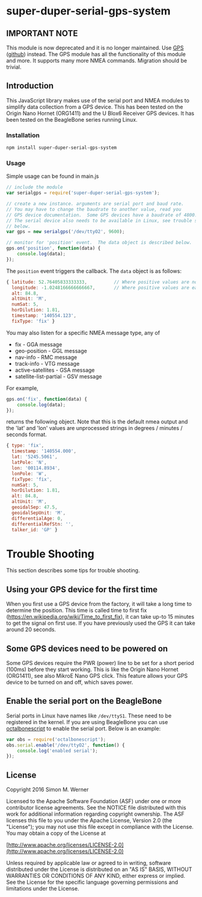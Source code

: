 # super-duper-serial-gps-system

## IMPORTANT NOTE

This module is now deprecated and it is no longer maintained.  Use [GPS](https://www.npmjs.com/package/gps) ([github](https://github.com/infusion/GPS.js))
instead.  The GPS module has all the functionality of this module and more.  It supports many more NMEA commands.
Migration should be trivial.

## Introduction

This JavaScript library makes use of the serial port and NMEA modules to simplify data collection from a GPS device.  This has been tested on the Origin Nano Hornet (ORG1411) and the U Blox6 Receiver GPS devices.  It has been tested on the BeagleBone series running Linux.


### Installation

```bash
npm install super-duper-serial-gps-system
```

### Usage

Simple usage can be found in main.js

```javascript
// include the module
var serialgps = require('super-duper-serial-gps-system');

// create a new instance. arguments are serial port and baud rate.
// You may have to change the baudrate to another value, read you
// GPS device documentation.  Some GPS devices have a baudrate of 4800.
// The serial device also needs to be available in Linux, see trouble shooting
// below.
var gps = new serialgps('/dev/ttyO2', 9600);

// monitor for 'position' event.  The data object is described below.
gps.on('position', function(data) {
    console.log(data);
});
```

The `position` event triggers the callback.  The `data` object is as follows:

```javascript
{ latitude: 52.76405833333333,          // Where positive values are north
  longitude: -1.0248166666666667,       // Where positive values are east
  alt: 84.8,
  altUnit: 'M',
  numSat: 5,
  horDilution: 1.81,
  timestamp: '140554.123',
  fixType: 'fix' }
```


You may also listen for a specific NMEA message type, any of

- fix - GGA message
- geo-position - GGL message
- nav-info - RMC message
- track-info - VTG message
- active-satellites - GSA message
- satellite-list-partial - GSV message

For example,

```javascript
gps.on('fix', function(data) {
    console.log(data);
});
```

returns the following object.  Note that this is the default nmea output and the 'lat' and 'lon' values are unprocessed strings in degrees / minutes / seconds format.

```javascript
{ type: 'fix',
  timestamp: '140554.000',
  lat: '5245.5061',
  latPole: 'N',
  lon: '00114.8934',
  lonPole: 'W',
  fixType: 'fix',
  numSat: 5,
  horDilution: 1.81,
  alt: 84.8,
  altUnit: 'M',
  geoidalSep: 47.5,
  geoidalSepUnit: 'M',
  differentialAge: 0,
  differentialRefStn: '',
  talker_id: 'GP' }
```

# Trouble Shooting

This section describes some tips for trouble shooting.

## Using your GPS device for the first time

When you first use a GPS device from the factory, it will take a long time to
determine the position.  This time is called time to first fix
(https://en.wikipedia.org/wiki/Time_to_first_fix), it can take up-to 15 minutes
to get the signal on first use.  If you have previously used the GPS it can take
around 20 seconds.

## Some GPS devices need to be powered on

Some GPS devices require the PWR (power) line to be set for a short period
(100ms) before they start working.  This is like the Origin Nano Hornet
(ORG1411), see also MikroE Nano GPS click.  This feature allows your GPS device
to be turned on and off, which saves power.

## Enable the serial port on the BeagleBone

Serial ports in Linux have names like `/dev/ttyS1`.  These need to be registered
in the kernel.  If you are using BeagleBone you can use
[octalbonescript](https://www.npmjs.com/package/octalbonescript) to enable the
serial port.  Below is an example:

```javascript
var obs = require('octalbonescript');
obs.serial.enable('/dev/ttyO2', function() {  
    console.log('enabled serial');
});
```


## License

Copyright 2016 Simon M. Werner

Licensed to the Apache Software Foundation (ASF) under one or more contributor license agreements.  See the NOTICE file distributed with this work for additional information regarding copyright ownership.  The ASF licenses this file to you under the Apache License, Version 2.0 (the "License"); you may not use this file except in compliance with the License.  You may obtain a copy of the License at

  [http://www.apache.org/licenses/LICENSE-2.0](http://www.apache.org/licenses/LICENSE-2.0)

Unless required by applicable law or agreed to in writing, software distributed under the License is distributed on an "AS IS" BASIS, WITHOUT WARRANTIES OR CONDITIONS OF ANY KIND, either express or implied.  See the License for the specific language governing permissions and limitations under the License.
